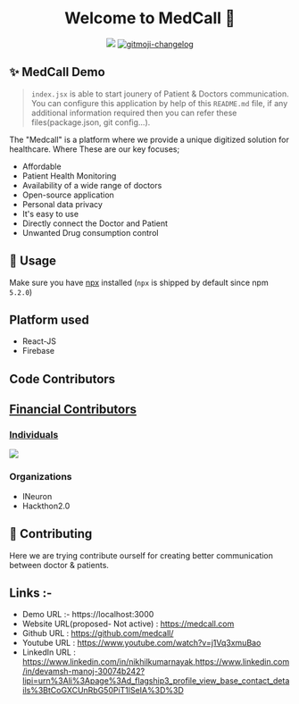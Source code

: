 <h1 align="center">Welcome to MedCall 👋</h1>
<p align="center">
  <img src="https://img.shields.io/npm/v/readme-md-generator.svg?orange=blue" />
  <a href="https://github.com/frinyvonnick/gitmoji-changelog">
    <img src="https://img.shields.io/badge/changelog-gitmoji-brightgreen.svg" alt="gitmoji-changelog">
  </a>
</p>

## ✨ MedCall Demo

>`index.jsx` is able to start jounery of Patient & Doctors communication.
You can configure this application by help of this `README.md` file, if any additional information required then you can refer these files(package.json, git config...).

The "Medcall" is a platform where we provide a unique digitized solution for healthcare.
Where These are our key focuses;
- Affordable
- Patient Health Monitoring
- Availability of a wide range of doctors
- Open-source application
- Personal data privacy 
- It's easy to use  
- Directly connect the Doctor and Patient 
- Unwanted Drug consumption control


## 🚀 Usage

Make sure you have [npx](https://www.npmjs.com/package/npx) installed (`npx` is shipped by default since npm `5.2.0`)

## Platform used
- React-JS
- Firebase

## Code Contributors
<a href="https://github.com/nikhilkumarnayak"> <a href="https://github.com/itsnoa04"> <a href="https://github.com/Jaydevshoo">

## Financial Contributors

### Individuals

<a href="https://opencollective.com/readme-md-generator"><img src="https://opencollective.com/readme-md-generator/individuals.svg?width=890"></a>

### Organizations
- INeuron 
- Hackthon2.0

## 🤝 Contributing
Here we are trying contribute ourself for creating better communication between doctor & patients.

## Links :- 
- Demo URL :- https://localhost:3000
- Website URL(proposed- Not active) : https://medcall.com	
- Github URL : https://github.com/medcall/
- Youtube URL : https://www.youtube.com/watch?v=j1Vq3xmuBao
- LinkedIn URL : https://www.linkedin.com/in/nikhilkumarnayak,https://www.linkedin.com/in/devamsh-manoj-30074b242?lipi=urn%3Ali%3Apage%3Ad_flagship3_profile_view_base_contact_details%3BtCoGXCUnRbG50PiT1lSeIA%3D%3D																																															

